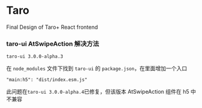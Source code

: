 # Taro

Final Design of Taro+ React frontend

### taro-ui AtSwipeAction 解决方法

`taro-ui 3.0.0-alpha.3`

在 `node_modules` 文件下找到 `taro-ui` 的 `package.json`，在里面增加一个入口

```
"main:h5": "dist/index.esm.js"
```

此问题在`taro-ui 3.0.0-alpha.4`已修复，但该版本 AtSwipeAction 组件在 h5 中不兼容
